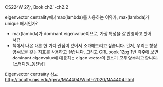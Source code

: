 CS224W 2강, Book ch2.1-ch2.2


eigenvector centrality에서max(lambda)를 사용하는 이유가,  max(lambda)가 unique 해서인가?

- max(lambda)가 dominant eigenvalue이므로, 가장 특성을 잘 반영하고 있어서??
- 책에서 나온 다른 한 가지 관점이 있어서 소개해드리고 싶습니다. 먼저, 우리는 항상 양수값을 갖는 지표를 사용하고 싶습니다. 그리고 GRL book 12pg 1번 각주에 보면 dominant eigenvalue에 대응하는 eigen vector의 원소가 모두 양수라고 합니다.[스터디원_동진님]

Eigenvector centrality 참고
http://faculty.nps.edu/rgera/MA4404/Winter2020/MA4404.html
